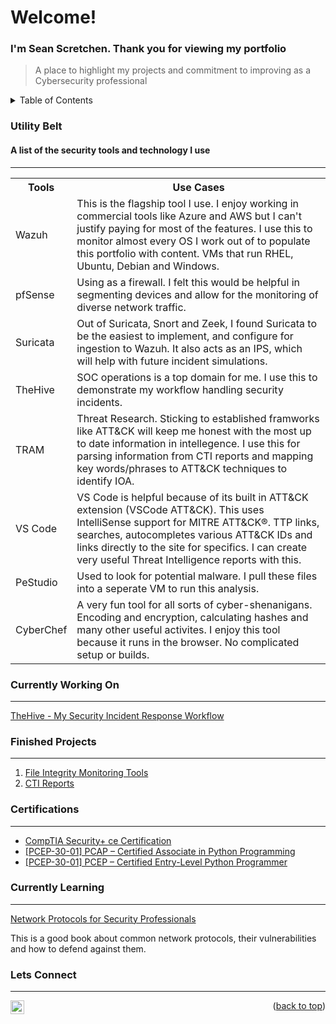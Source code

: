 <a name="readme-top"></a>
<h1>Welcome!</h1>
<h3>I'm Sean Scretchen. Thank you for viewing my portfolio</h3>

> A place to highlight my projects and commitment to improving as a Cybersecurity professional

<!-- TABLE OF CONTENTS -->
<details>
  <summary>Table of Contents</summary>
  <ol>
    <li><a href="#utility-belt">Utility Belt</a></li>
    <li><a href="#currently-working-on">Currently Working On</a></li>
    <li><a href="#finished-projects">Finished Projects</a></li>
    <li><a href="#certifications">Certifications</a></li>
    <li><a href="#currently-learning">Currently Learning</a></li>
    <li><a href="#lets-connect">Lets Connect</a></li>
</ol>
</details>
<!-- END TABLE OF CONTENTS -->

### Utility Belt
#### A list of the security tools and technology I use

---

<table class="ws-table-all">
  <tbody><tr>
    <th>Tools</th>
    <th>Use Cases</th>
  </tr>
  <tr>
    <td>Wazuh</td>
    <td>This is the flagship tool I use. I enjoy working in commercial tools like Azure and AWS but I can't justify paying for most of the features. I use this to monitor almost every OS I work out of to populate this portfolio with content. VMs that run RHEL, Ubuntu, Debian and Windows.</td>
  </tr>
  <tr>
    <td>pfSense</td>
    <td>Using as a firewall. I felt this would be helpful in segmenting devices and allow for the monitoring of diverse network traffic.</td>
  </tr>    
  <tr>
    <td>Suricata</td>
    <td>Out of Suricata, Snort and Zeek, I found Suricata to be the easiest to implement, and configure for ingestion to Wazuh. It also acts as an IPS, which will help with future incident simulations.</td>
  </tr>    
  <tr>
    <td>TheHive</td>
    <td>SOC operations is a top domain for me. I use this to demonstrate my workflow handling security incidents.</td>
  </tr>
  <tr>
    <td>TRAM</td>
    <td>Threat Research. Sticking to established framworks like ATT&CK will keep me honest with the most up to date information in intellegence. I use this for parsing information from CTI reports and mapping key words/phrases to ATT&CK techniques to identify IOA.</td>
  </tr>
  <tr>
    <td>VS Code</td>
    <td>VS Code is helpful because of its built in ATT&CK extension (VSCode ATT&CK). This uses IntelliSense support for MITRE ATT&CK®. TTP links, searches, autocompletes various ATT&CK IDs and links directly to the site for specifics. I can create very useful Threat Intelligence reports with this.</td>
  </tr>
  <tr>
    <td>PeStudio</td>
    <td>Used to look for potential malware. I pull these files into a seperate VM to run this analysis.</td>
  </tr>
  <tr>
    <td>CyberChef</td>
    <td>A very fun tool for all sorts of cyber-shenanigans. Encoding and encryption, calculating hashes and many other useful activites. I enjoy this tool because it runs in the browser. No complicated setup or builds.</td>
  </tr>  
</tbody></table>

### Currently Working On

---

<a href="https://github.com/sscretchen/thehive-workflow">TheHive - My Security Incident Response Workflow</a>

### Finished Projects

---

1. <a href="https://github.com/sscretchen/fimsuite">File Integrity Monitoring Tools</a>
2.  <a href="https://github.com/sscretchen/ctireports">CTI Reports</a>

### Certifications

---

<ul>
  <li><a href="https://www.credly.com/badges/455482b7-7bc8-438f-8775-69ce333caf83/public_url" target="_blank">CompTIA Security+ ce Certification</li>
  <li><a href="https://www.credly.com/badges/c67cc8d6-0dae-4ec5-ba8b-2443fea4172a/public_url" target="_blank">[PCEP-30-01] PCAP – Certified Associate in Python Programming</a>
</li>
  <li><a href="https://www.credly.com/badges/b828cd8d-5311-496d-b609-2e0d4a461bc0/public_url" target="_blank">[PCEP-30-01] PCEP – Certified Entry-Level Python Programmer</a>
</li>
</ul>


### Currently Learning

---

<a href="https://www.packtpub.com/product/network-protocols-for-security-professionals/9781789953480" target="_blank">Network Protocols for Security Professionals
</a>
<p>This is a good book about common network protocols, their vulnerabilities and how to defend against them.</p>

### Lets Connect

---

[<img align="left" alt="SeanScretchen | LinkedIn" width="22px" src="https://cdn.jsdelivr.net/npm/simple-icons@v3/icons/linkedin.svg" />][linkedin]

[linkedin]: https://www.linkedin.com/in/sean-scretchen
<p align="right">(<a href="#readme-top">back to top</a>)</p>


